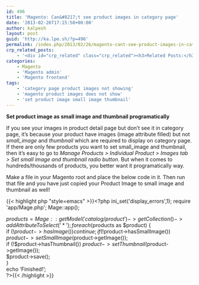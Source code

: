 ```yaml
---
id: 496
title: 'Magento: Can&#8217;t see product images in category page'
date: '2013-02-26T17:15:50+00:00'
author: kalpesh
layout: post
guid: 'http://ka.lpe.sh/?p=496'
permalink: /index.php/2013/02/26/magento-cant-see-product-images-in-category-page/
crp_related_posts:
    - '<div id="crp_related" class="crp_related"><h3>Related Posts:</h3><ul><li><a href="http://ka.lpe.sh/2012/07/12/magento-image-resize-compression-reduces-quality-jpeg/"     class="crp_title">Magento: Image resize/compression reduces quality of JPEG</a></li><li><a href="http://ka.lpe.sh/2012/10/22/magento-add-products-to-placed-order-programatically/"     class="crp_title">Magento: Add products to placed order programatically</a></li><li><a href="http://ka.lpe.sh/2011/06/19/magento-some-important-functions/"     class="crp_title">Magento: Some important functions</a></li><li><a href="http://ka.lpe.sh/2013/05/10/magento-get-products-by-attribute-set/"     class="crp_title">Magento get products by attribute set id or name</a></li><li><a href="http://ka.lpe.sh/2013/04/25/magento-special-price-products-page/"     class="crp_title">Magento Special price products page</a></li></ul></div>'
categories:
    - Magento
    - 'Magento admin'
    - 'Magento frontend'
tags:
    - 'category page product images not showing'
    - 'magento product images does not show'
    - 'set product image small image thumbnail'
---
```


**Set product image as small image and thumbnail programatically**

If you see your images in product detail page but don’t see it in category page, it’s because your product have images (image attribute filled) but not *small_image* and *thumbnail* which are required to display on category page. If there are only few products you want to set small_image and thumbnail, then it’s easy to go to *Manage Products > Individual Product > Images tab > Set small image and thumbnail radio button*. But when it comes to hundreds/thousands of products, you better want it programatically way.

Make a file in your Magento root and place the below code in it. Then run that file and you have just copied your Product Image to small image and thumbnail as well!

{{< highlight php "style=emacs" >}}<?php ini_set('display_errors',1);
require 'app/Mage.php';
Mage::app();

$products = Mage::getModel('catalog/product')->
getCollection()->addAttributeToSelect(‘*’);  
foreach ($products as $product) {  
 if (!$product->hasImage()) continue;  
 if (!$product->hasSmallImage()) $product->setSmallImage($product->getImage());  
 if (!$product->hasThumbnail()) $product->setThumbnail($product->getImage());  
 $product->save();  
}  
echo ‘Finished!’;  
?>{{< /highlight >}}